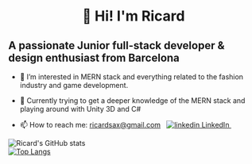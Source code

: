 <h1 align="center">
   👋 Hi! I'm Ricard
</h1>

## A passionate Junior full-stack developer & design enthusiast from Barcelona
- 👀 I’m interested in MERN stack and everything related to the fashion industry and game development. 
- 🌱 Currently trying to get a deeper knowledge of the MERN stack and playing around with Unity 3D and C#



- <p>
  📫 How to reach me:
  <a href=" ricardsax@gmail.com" rel="nofollow noreferrer">
  ricardsax@gmail.com</a> &nbsp; 
  <a href="https://www.linkedin.com/[removed]" rel="nofollow noreferrer">
    <img src="https://i.stack.imgur.com/gVE0j.png" alt="linkedin"> LinkedIn
  </a> &nbsp; 
</p>
  
 ![Ricard's GitHub stats](https://github-readme-stats.vercel.app/api?username=RicardVillalba&count_private=true&hide=contribs,prs&show_icons=true&theme=dark)<br />
[![Top Langs](https://github-readme-stats.vercel.app/api/top-langs/?username=anuraghazra&langs_count=6&layout=compact&hide=rust,shell,GLSL,assembly,objective-c)](https://github.com/anuraghazra/github-readme-stats)



